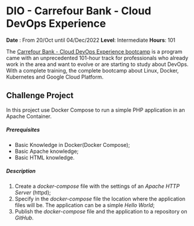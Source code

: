 # DIO - Carrefour Bank - Cloud DevOps Experience #

**Date** : From 20/Oct until 04/Dec/2022
**Level**: Intermediate
**Hours**: 101

The [Carrefour Bank - Cloud DevOps Experience bootcamp](https://web.dio.me/track/cloud-devops-experience-banco-carrefour) is a program came with an unprecedented 101-hour track for professionals who already work in the area and want to evolve or are starting to study about DevOps. With a complete training, the complete bootcamp about Linux, Docker, Kubernetes and Google Cloud Platform. 


## **Challenge Project** ##
In this project use Docker Compose to run a simple PHP application in an Apache Container. 

##### *Prerequisites* #####
- Basic Knowledge in Docker(Docker Compose);
- Basic Apache knowledge;
- Basic HTML knowledge.

##### *Description* #####
1. Create a *docker-compose* file with the settings of an *Apache HTTP Server* (httpd);
2. Specify in the *docker-compose* file the location where the application files will be. The application can be a simple *Hello World*; 
3. Publish the *docker-compose* file and the application to a repository on *GitHub*.
